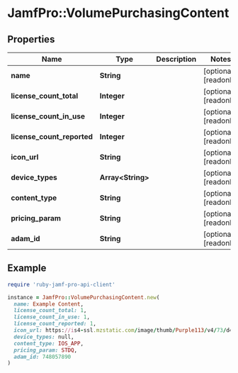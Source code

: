 # JamfPro::VolumePurchasingContent

## Properties

| Name | Type | Description | Notes |
| ---- | ---- | ----------- | ----- |
| **name** | **String** |  | [optional][readonly] |
| **license_count_total** | **Integer** |  | [optional][readonly] |
| **license_count_in_use** | **Integer** |  | [optional][readonly] |
| **license_count_reported** | **Integer** |  | [optional][readonly] |
| **icon_url** | **String** |  | [optional][readonly] |
| **device_types** | **Array&lt;String&gt;** |  | [optional][readonly] |
| **content_type** | **String** |  | [optional][readonly] |
| **pricing_param** | **String** |  | [optional][readonly] |
| **adam_id** | **String** |  | [optional][readonly] |

## Example

```ruby
require 'ruby-jamf-pro-api-client'

instance = JamfPro::VolumePurchasingContent.new(
  name: Example Content,
  license_count_total: 1,
  license_count_in_use: 1,
  license_count_reported: 1,
  icon_url: https://is4-ssl.mzstatic.com/image/thumb/Purple113/v4/73/d4/73/73d47332-fefc-d350-2984-5b4a4755a502/AppIcon-0-1x_U007emarketing-0-0-GLES2_U002c0-512MB-sRGB-0-0-0-85-220-0-0-0-6.png/360x216bb.png,
  device_types: null,
  content_type: IOS_APP,
  pricing_param: STDQ,
  adam_id: 748057890
)
```

